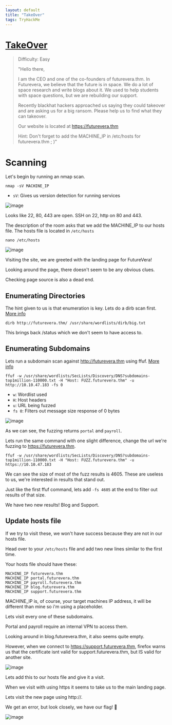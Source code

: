 ```yaml
---
layout: default
title: "TakeOver"
tags: TryHackMe
---
```


# [TakeOver](https://tryhackme.com/room/takeover)

> Difficulty: Easy
>
>"Hello there,
>
>I am the CEO and one of the co-founders of futurevera.thm. In Futurevera, we believe that the future is in space. We do a lot of space research and write blogs about it. We used to help students with space questions, but we are rebuilding our support.
>
>Recently blackhat hackers approached us saying they could takeover and are asking us for a big ransom. Please help us to find what they can takeover.
>
>Our website is located at https://futurevera.thm
>
>Hint: Don't forget to add the MACHINE_IP in /etc/hosts for futurevera.thm ; )"

  
# Scanning
Let's begin by running an nmap scan.

```
nmap -sV MACHINE_IP
```
+ `sV`: Gives us version detection for running services
  
![image](https://user-images.githubusercontent.com/115602464/214450492-de961570-44e1-4962-a410-914b4e4a3121.png)

Looks like 22, 80, 443 are open. SSH on 22, http on 80 and 443.

The description of the room asks that we add the MACHINE_IP to our hosts file. The hosts file is located in `/etc/hosts`
  
```
nano /etc/hosts  
```
  
![image](https://user-images.githubusercontent.com/115602464/214451237-78792940-c7a6-45f3-97dc-d263ad79592d.png)

Visiting the site, we are greeted with the landing page for FutureVera!

Looking around the page, there doesn't seem to be any obvious clues. 

Checking page source is also a dead end.
  
  
## Enumerating Directories

The hint given to us is that enumeration is key. Lets do a dirb scan first. [More info](https://manpages.debian.org/unstable/dirb/dirb.1.en.html)
```
dirb http://futurevera.thm/ /usr/share/wordlists/dirb/big.txt 
```
This brings back /status which we don't seem to have access to.
  
## Enumerating Subdomains
  
Lets run a subdomain scan against http://futurevera.thm using ffuf. [More info](https://linuxcommandlibrary.com/man/ffuf)
  
```
ffuf -w /usr/share/wordlists/SecLists/Discovery/DNS?subdomains-top1million-110000.txt -H "Host: FUZZ.futurevera.thm" -u http://10.10.47.183 -fs 0
```
+ `w`: Wordlist used
+ `H`: Host headers
+ `u`: URL being fuzzed
+ `fs 0`: Filters out message size response of 0 bytes 

![image](https://user-images.githubusercontent.com/115602464/214466991-dfaac1a6-4e03-4f75-9613-31d7c7adcbcb.png)

As we can see, the fuzzing returns `portal` and `payroll`.

Lets run the same command with one slight difference, change the url we're fuzzing to https://futurevera.thm. 

```
ffuf -w /usr/share/wordlists/SecLists/Discovery/DNS?subdomains-top1million-110000.txt -H "Host: FUZZ.futurevera.thm" -u https://10.10.47.183
```
We can see the size of most of the fuzz results is 4605. These are useless to us, we're interested in results that stand out.

Just like the first ffuf command, lets add `-fs 4605` at the end to filter out results of that size.
  
We have two new results! Blog and Support.

## Update hosts file

If we try to visit these, we won't have success because they are not in our hosts file.
  
Head over to your `/etc/hosts` file and add two new lines similar to the first time.

Your hosts file should have these:

```
MACHINE_IP futurevera.thm
MACHINE_IP portal.futurevera.thm
MACHINE_IP payroll.futurevera.thm
MACHINE_IP blog.futurevera.thm
MACHINE_IP support.futurevera.thm
```
MACHINE_IP is, of course, your target machines IP address, it will be different than mine so i'm using a placeholder.
  
Lets visit every one of these subdomains.
  
Portal and payroll require an internal VPN to access them.
  
Looking around in blog.futurevera.thm, it also seems quite empty.
  
However, when we connect to https://support.futurevera.thm, firefox warns us that the certificate isnt valid for support.futurevera.thm, but IS valid for another site.
 
![image](https://user-images.githubusercontent.com/115602464/214473054-fd796ddb-843b-48a5-aefa-4afb12604eae.png)

Lets add this to our hosts file and give it a visit.
  
When we visit with using https it seems to take us to the main landing page.
  
Lets visit the new page using http://.
  
We get an error, but look closely, we have our flag! 🚩
  
![image](https://user-images.githubusercontent.com/115602464/214474153-0c0dd4c0-315e-4038-bfc5-c765cfdaa9c1.png)
